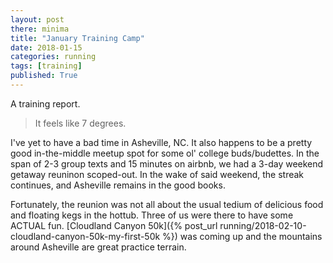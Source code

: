 ```yaml
---
layout: post
there: minima
title: "January Training Camp"
date: 2018-01-15
categories: running
tags: [training]
published: True
---
```

A training report.

<!-- excerpt -->
> It feels like 7 degrees.
<!-- excerpt -->

I've yet to have a bad time in Asheville, NC. It also happens to be a pretty good in-the-middle meetup spot for some ol' college buds/budettes. In the span of 2-3 group texts and 15 minutes on airbnb, we had a 3-day weekend getaway reuninon scoped-out. In the wake of said weekend, the streak continues, and Asheville remains in the good books. 

Fortunately, the reunion was not all about the usual tedium of delicious food and floating kegs in the hottub. Three of us were there to have some ACTUAL fun. [Cloudland Canyon 50k]({% post_url running/2018-02-10-cloudland-canyon-50k-my-first-50k %}) was coming up and the mountains around Asheville are great practice terrain.
